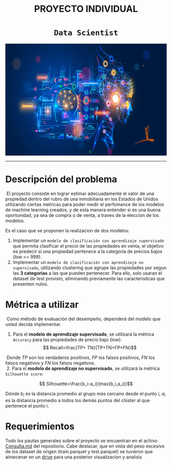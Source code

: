 # <h1 align=center> **PROYECTO INDIVIDUAL** </h1>

# <h1 align=center>**`Data Scientist`**</h1>

<p align="center">
<img src=".\_src\assets\machine_learning.jpg"  height=350>
</p>
  

<hr>  

# Descripción del problema
​
El proyecto consiste en lograr estimar adecuadamente el valor de una propiedad dentro del rubro de una inmobiliaria en los Estados de Unidos utilizando ciertas metricas para poder medir el perfomance de los modelos de machine learning creados, y de esta manera  entender si es una buena oportunidad, ya sea de compra o de venta, a traves de la eleccion de los modelos.

​Es el caso que se proponen  la realizacion de dos modelos:
​
1. Implementar un `modelo de clasificación con aprendizaje supervisado` que permita clasificar el precio de las propiedades en venta, el objetivo es predecir si una propiedad pertenece a la categoría de precios bajos (low <= 999). 
​
2. Implementar un `modelo de clasificación con aprendizaje no supervisado`, utilizando clustering que agrupe las propiedades por segun las **3 categorias** a las que pueden pertenecer. Para ello, solo usaran el dataset de test provisto, eliminando previamente las caracteristicas que presenten nulos.
​
​
# Métrica a utilizar
​
Como método de evaluación del desempeño, dependerá del modelo que usted decida implementar.
​
1. Para el **modelo de aprendizaje supervisado**, se utilizará la métrica `Accuracy` para las propiedades de precio bajo (low):
​
$$ Recall=\frac{TP+ TN}{TP+TN+FP+FN}$$

​
Donde $TP$ son los verdaderos positivos, $FP$ los falsos positivos, $FN$ los falsos negativos y $FN$ los falsos negativos. </br>
​
2. Para el **modelo de aprendizaje no supervisado**, se utilizará la métrica `Silhouette score`:

$$ Silhouette=\frac{b_i-a_i}{max(b_i,a_i)}$$

Dónde $b_i$ es la distancia promedio al grupo más cercano desde el punto i, $a_i$ es la distancia promedio a todos los demás puntos del clúster al que pertenece el punto i. 




# Requerimientos

Todo los pautas generales sobre el proyecto se encuentran en el achivo <a href="https://github.com/aylinv94/Datathon/blob/main/Consulta.md">Consulta.md</a> </strong> del repositorio. Cabe destacar, que en vista del peso excesivo de los dataset de origen (train.parquet y test.parquet) se tuvieron que almecenar en un <a href="https://github.com/aylinv94/Datathon/blob/main/Consulta.md">drive</a> </strong> para una posterior visualizacion y analisis
